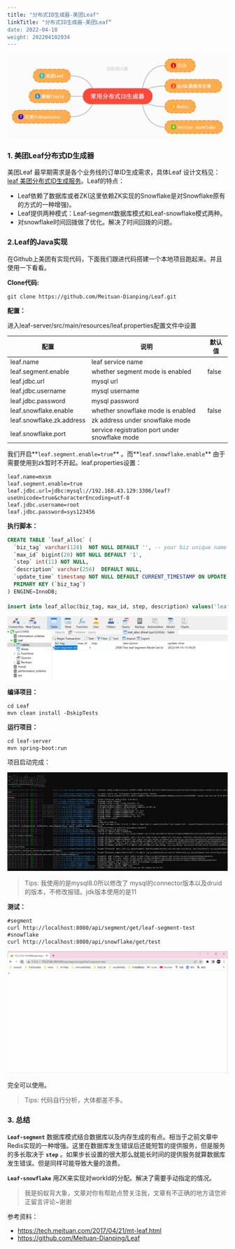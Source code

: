 ```yaml
---
title: "分布式ID生成器-美团Leaf"
linkTitle: "分布式ID生成器-美团Leaf“
date: 2022-04-10
weight: 202204102034
---
```


![常用分布式ID生成器](https://raw.githubusercontent.com/mxsm/picture/main/architecture/Distributed%20ID-Generation%E5%B8%B8%E7%94%A8%E5%88%86%E5%B8%83%E5%BC%8FID%E7%94%9F%E6%88%90%E5%99%A8.png)

### 1. 美团Leaf分布式ID生成器

美团Leaf 最早期需求是各个业务线的订单ID生成需求，具体Leaf 设计文档见：[ leaf 美团分布式ID生成服务](https://tech.meituan.com/MT_Leaf.html)。Leaf的特点：

- Leaf依赖了数据库或者ZK(这里依赖ZK实现的Snowflake是对Snowflake原有的方式的一种增强)。
- Leaf提供两种模式：Leaf-segment数据库模式和Leaf-snowflake模式两种。
- 对snowflake时间回拨做了优化。解决了时间回拨的问题。

### 2.Leaf的Java实现

在Github上美团有实现代码，下面我们跟进代码搭建一个本地项目跑起来。并且使用一下看看。

**Clone代码:**

```shell
git clone https://github.com/Meituan-Dianping/Leaf.git
```

**配置：**

进入leaf-server/src/main/resources/leaf.properties配置文件中设置

| 配置                      | 说明                                           | 默认值 |
| ------------------------- | ---------------------------------------------- | ------ |
| leaf.name                 | leaf service name                              |        |
| leaf.segment.enable       | whether segment mode is enabled                | false  |
| leaf.jdbc.url             | mysql url                                      |        |
| leaf.jdbc.username        | mysql username                                 |        |
| leaf.jdbc.password        | mysql password                                 |        |
| leaf.snowflake.enable     | whether snowflake mode is enabled              | false  |
| leaf.snowflake.zk.address | zk address under snowflake mode                |        |
| leaf.snowflake.port       | service registration port under snowflake mode |        |

我们开启**`leaf.segment.enable=true`** 。而**`leaf.snowflake.enable`** 由于需要使用到zk暂时不开起。leaf.properties设置：

```properties
leaf.name=mxsm
leaf.segment.enable=true
leaf.jdbc.url=jdbc:mysql://192.168.43.129:3306/leaf?useUnicode=true&characterEncoding=utf-8
leaf.jdbc.username=root
leaf.jdbc.password=sys123456
```

**执行脚本：**

```sql
CREATE TABLE `leaf_alloc` (
  `biz_tag` varchar(128)  NOT NULL DEFAULT '', -- your biz unique name
  `max_id` bigint(20) NOT NULL DEFAULT '1',
  `step` int(11) NOT NULL,
  `description` varchar(256)  DEFAULT NULL,
  `update_time` timestamp NOT NULL DEFAULT CURRENT_TIMESTAMP ON UPDATE CURRENT_TIMESTAMP,
  PRIMARY KEY (`biz_tag`)
) ENGINE=InnoDB;

insert into leaf_alloc(biz_tag, max_id, step, description) values('leaf-segment-test', 1, 2000, 'Test leaf Segment Mode Get Id')
```

![image-20220410211931372](https://raw.githubusercontent.com/mxsm/picture/main/architecture/image-20220410211931372.png)

**编译项目：**

```shell
cd Leaf
mvn clean install -DskipTests
```

**运行项目：**

```
cd leaf-server
mvn spring-boot:run
```

项目启动完成：

![image-20220410213923017](https://raw.githubusercontent.com/mxsm/picture/main/architecture/image-20220410213923017.png)

> Tips: 我使用的是mysql8.0所以修改了 mysql的connector版本以及druid的版本，不修改报错。jdk版本使用的是11

**测试：**

```shell
#segment
curl http://localhost:8080/api/segment/get/leaf-segment-test
#snowflake
curl http://localhost:8080/api/snowflake/get/test
```

![leaf测试](https://raw.githubusercontent.com/mxsm/picture/main/architecture/leaf%E6%B5%8B%E8%AF%95.gif)

完全可以使用。

> Tips: 代码自行分析，大体都差不多。

### 3. 总结

**`Leaf-segment`** 数据库模式结合数据库以及内存生成的有点。相当于之前文章中Redis实现的一种增强。这里在数据库发生错误后还能短暂的提供服务，但是服务的多长取决于 **`step`** 。如果步长设置的很大那么就能长时间的提供服务就算数据库发生错误。但是同样可能导致大量的浪费。

**`Leaf-snowflake`** 用ZK来实现对workId的分配。解决了需要手动指定的情况。

> 我是蚂蚁背大象，文章对你有帮助点赞关注我，文章有不正确的地方请您斧正留言评论~谢谢

参考资料：

- https://tech.meituan.com/2017/04/21/mt-leaf.html
- https://github.com/Meituan-Dianping/Leaf
